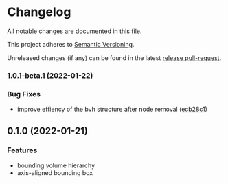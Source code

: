 # Changelog

All notable changes are documented in this file.

This project adheres to [Semantic Versioning].

Unreleased changes (if any) can be found in the latest [release pull-request].

[Semantic Versioning]: https://semver.org/spec/v2.0.0.html
[release pull-request]: https://github.com/jcornaz/bvh-arena/pulls?q=is%3Apr+is%3Aopen+label%3A%22autorelease%3A+pending%22


### [1.0.1-beta.1](https://github.com/jcornaz/bvh-arena/compare/v1.0.0-beta.1...v1.0.1-beta.1) (2022-01-22)


### Bug Fixes

* improve effiency of the bvh structure after node removal ([ecb28c1](https://github.com/jcornaz/bvh-arena/commit/ecb28c1609df70373806419a8878fb311c896fd5))

## 0.1.0 (2022-01-21)


### Features

* bounding volume hierarchy
* axis-aligned bounding box
